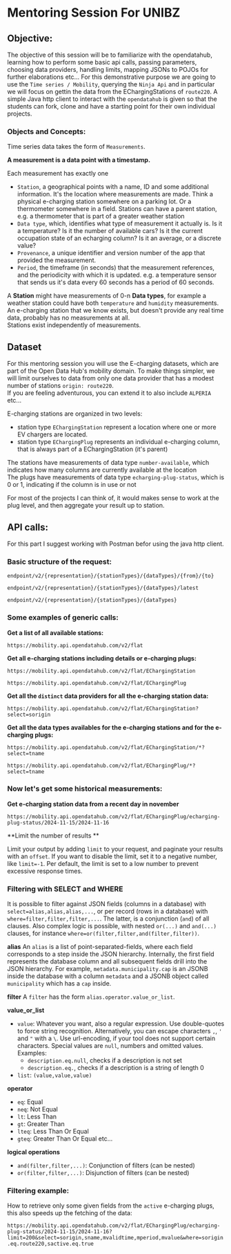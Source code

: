 # Mentoring Session For UNIBZ

## Objective:
The objective of this session will be to familiarize with the opendatahub, learning how to perform some basic api calls, passing parameters, choosing data providers, handling limits, mapping JSONs to POJOs for further elaborations etc...
For this demonstrative purpose we are going to use the `Time series / Mobility`, querying the `Ninja Api` and in particular we will focus on gettin the data from the EChargingStations of `route220`.
A simple Java http client to interact with the `opendatahub` is given so that the students can fork, clone and have a starting point for their own individual projects.

### Objects and Concepts:
Time series data takes the form of `Measurements`.  

__A measurement is a data point with a timestamp.__

Each measurement has exactly one
- `Station`, a geographical points with a name, ID and some additional information. It's the location where measurements are made.
Think a physical e-charging station somewhere on a parking lot. Or a thermometer somewhere in a field. Stations can have a parent station, e.g. a thermometer that is part of a greater weather station
- `Data type`, which, identifies what type of measurement it actually is. Is it a temperature? Is it the number of available cars? Is it the current occupation state of an echarging column? Is it an average, or a discrete value?
- `Provenance`, a unique identifier and version number of the app that provided the measurement.
- `Period`, the timeframe (in seconds) that the measurement references, and the periodicity with which it is updated. e.g. a temperature sensor that sends us it's data every 60 seconds has a period of 60 seconds. 

A **Station** might have measurements of 0-n **Data types**, for example a weather station could have both `temperature` and `humidity` measurements.  
An e-charging station that we know exists, but doesn't provide any real time data, probably has no measurements at all.  
Stations exist independently of measurements.

## Dataset

For this mentoring session you will use the E-charging datasets, which are part of the Open Data Hub's mobility domain.
To make things simpler, we will limit ourselves to data from only one data provider that has a modest number of stations `origin: route220`.  
If you are feeling adventurous, you can extend it to also include `ALPERIA` etc...

E-charging stations are organized in two levels:

- station type `EChargingStation` represent a location where one or more EV chargers are located.
- station type `EChargingPlug` represents an individual e-charging column, that is always part of a EChargingStation (it's parent)

The stations have measurements of data type `number-available`, which indicates how many columns are currently available at the location  
The plugs have measurements of data type `echarging-plug-status`, which is 0 or 1, indicating if the column is in use or not 

For most of the projects I can think of, it would makes sense to work at the plug level, and then aggregate your result up to station. 

## API calls:
For this part I suggest working with Postman befor using the java http client.

### Basic structure of the request:

`endpoint/v2/{representation}/{stationTypes}/{dataTypes}/{from}/{to}`

`endpoint/v2/{representation}/{stationTypes}/{dataTypes}/latest`

`endpoint/v2/{representation}/{stationTypes}/{dataTypes}`

### Some examples of generic calls:

**Get a list of all available stations:**

`https://mobility.api.opendatahub.com/v2/flat`

**Get all e-charging stations including details or e-charging plugs:**

`https://mobility.api.opendatahub.com/v2/flat/EChargingStation`

`https://mobility.api.opendatahub.com/v2/flat/EChargingPlug`

**Get all the `distinct` data providers for all the e-charging station data:**

`https://mobility.api.opendatahub.com/v2/flat/EChargingStation?select=sorigin`

**Get all the data types availables for the e-charging stations and for the e-charging plugs:**

`https://mobility.api.opendatahub.com/v2/flat/EChargingStation/*?select=tname`

`https://mobility.api.opendatahub.com/v2/flat/EChargingPlug/*?select=tname`

### Now let's get some historical measurements:

**Get e-charging station data from a recent day in november**

`https://mobility.api.opendatahub.com/v2/flat/EChargingPlug/echarging-plug-status/2024-11-15/2024-11-16`

**Limit the number of results **

Limit your output by adding `limit` to your request, and paginate your
results with an `offset`. If you want to disable the limit, set it to a negative
number, like `limit=-1`. Per default, the limit is set to a low number to
prevent excessive response times.


### Filtering with SELECT and WHERE

It is possible to filter against JSON fields (columns in a database) with
`select=alias,alias,alias,...`, or per record (rows in a database) with
`where=filter,filter,filter,...`. The latter, is a conjunction (`and`) of all
clauses. Also complex logic is possible, with nested `or(...)` and `and(...)`
clauses, for instance `where=or(filter,filter,and(filter,filter))`.

**alias**
An `alias` is a list of point-separated-fields, where each field corresponds
to a step inside the JSON hierarchy. Internally, the first field represents the
database column and all subsequent fields drill into the JSON hierarchy.
For example, `metadata.municipality.cap` is an JSONB inside the database with a
column `metadata` and a JSONB object called `municipality` which has a `cap`
inside.

**filter**
A `filter` has the form `alias.operator.value_or_list`.

**value_or_list**

- `value`: Whatever you want, also a regular expression. Use double-quotes to
  force string recognition. Alternatively, you can escape characters `,`, `'`
  and `"` with a `\`. Use url-encoding, if your tool does not support certain
  characters. Special values are `null`, numbers and omitted values. Examples:
  - `description.eq.null`, checks if a description is not set
  - `description.eq.`, checks if a description is a string of length 0
- `list`: `(value,value,value)`

**operator**

- `eq`: Equal
- `neq`: Not Equal
- `lt`: Less Than
- `gt`: Greater Than
- `lteq`: Less Than Or Equal
- `gteq`: Greater Than Or Equal
etc...

**logical operations**

- `and(filter,filter,...)`: Conjunction of filters (can be nested)
- `or(filter,filter,...)`: Disjunction of filters (can be nested)

### Filtering example:

How to retrieve only some given fields from the `active` e-charging plugs, this also speeds up the fetching of the data:

`https://mobility.api.opendatahub.com/v2/flat/EChargingPlug/echarging-plug-status/2024-11-15/2024-11-16?limit=200&select=sorigin,sname,mvalidtime,mperiod,mvalue&where=sorigin.eq.route220,sactive.eq.true`







